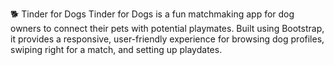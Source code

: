 🐕 Tinder for Dogs
Tinder for Dogs is a fun matchmaking app for dog owners to connect their pets with potential playmates. Built using Bootstrap, it provides a responsive, user-friendly experience for browsing dog profiles, swiping right for a match, and setting up playdates.

